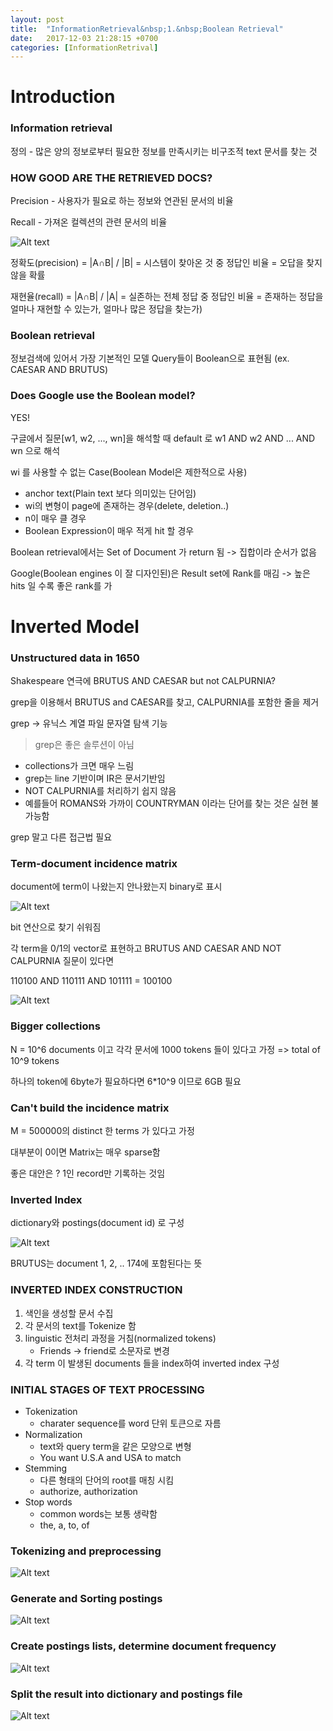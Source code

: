 ```yaml
---
layout: post
title:  "InformationRetrieval&nbsp;1.&nbsp;Boolean Retrieval"
date:   2017-12-03 21:28:15 +0700
categories: [InformationRetrival]
---
```

# Introduction

### Information retrieval
정의 - 많은 양의 정보로부터 필요한 정보를 만족시키는 비구조적 text 문서를 찾는 것  

### HOW GOOD ARE THE RETRIEVED DOCS?
Precision - 사용자가 필요로 하는 정보와 연관된 문서의 비율

Recall - 가져온 컬렉션의 관련 문서의 비율

![Alt text](http://leesangwon0114.github.io/static/img/IR/1.1.png)

정확도(precision) = |A∩B| / |B|   = 시스템이 찾아온 것 중 정답인 비율 = 오답을 찾지 않을 확률

재현율(recall) = |A∩B| / |A|  = 실존하는 전체 정답 중 정답인 비율 = 존재하는 정답을 얼마나 재현할 수 있는가, 얼마나 많은 정답을 찾는가)

### Boolean retrieval
정보검색에 있어서 가장 기본적인 모델
Query들이 Boolean으로 표현됨 (ex. CAESAR AND BRUTUS)

### Does Google use the Boolean model?
YES!

구글에서 질문[w1, w2, ..., wn]을 해석할 때 default 로 w1 AND w2 AND ... AND wn 으로 해석

wi 를 사용할 수 없는 Case(Boolean Model은 제한적으로 사용)
  
- anchor text(Plain text 보다 의미있는 단어임)
- wi의 변형이 page에 존재하는 경우(delete, deletion..)
- n이 매우 클 경우
- Boolean Expression이 매우 적게 hit 할 경우


Boolean retrieval에서는 Set of Document 가 return 됨 -> 집합이라 순서가 없음

Google(Boolean engines 이 잘 디자인된)은 Result set에 Rank를 매김
-> 높은 hits 일 수록 좋은 rank를 가

# Inverted Model

### Unstructured data in 1650
Shakespeare 연극에 BRUTUS AND CAESAR but not CALPURNIA?

grep을 이용해서 BRUTUS and CAESAR를 찾고, CALPURNIA를 포함한 줄을 제거

grep -> 유닉스 계열 파일 문자열 탐색 기능

> grep은 좋은 솔루션이 아님

  * collections가 크면 매우 느림
  * grep는 line 기반이며 IR은 문서기반임
  * NOT CALPURNIA를 처리하기 쉽지 않음
  * 예를들어 ROMANS와 가까이 COUNTRYMAN 이라는 단어를 찾는 것은 실현 불가능함

grep 말고 다른 접근법 필요

### Term-document incidence matrix
document에 term이 나왔는지 안나왔는지 binary로 표시

![Alt text](http://leesangwon0114.github.io/static/img/IR/1.2.png)

bit 연산으로 찾기 쉬워짐

각 term을 0/1의 vector로 표현하고 BRUTUS AND CAESAR AND NOT CALPURNIA 질문이 있다면

110100 AND 110111 AND 101111 = 100100

![Alt text](http://leesangwon0114.github.io/static/img/IR/1.3.png)


### Bigger collections
N = 10^6 documents 이고 각각 문서에 1000 tokens 들이 있다고 가정
=> total of 10^9 tokens

하나의 token에 6byte가 필요하다면 6*10^9 이므로 6GB 필요


### Can't build the incidence matrix
M = 500000의 distinct 한 terms 가 있다고 가정

대부분이 0이면 Matrix는 매우 sparse함

좋은 대안은 ? 1인 record만 기록하는 것임


### Inverted Index

dictionary와 postings(document id) 로 구성

![Alt text](http://leesangwon0114.github.io/static/img/IR/1.4.png)


BRUTUS는 document 1, 2, .. 174에 포함된다는 뜻


### INVERTED INDEX CONSTRUCTION

1. 색인을 생성할 문서 수집
2. 각 문서의 text를 Tokenize 함
3. linguistic 전처리 과정을 거침(normalized tokens)
   - Friends -> friend로 소문자로 변경
4. 각 term 이 발생된 documents 들을 index하여 inverted index 구성


### INITIAL STAGES OF TEXT PROCESSING
* Tokenization
  * charater sequence를 word 단위 토큰으로 자름
* Normalization
  * text와 query term을 같은 모양으로 변형
  * You want U.S.A and USA to match
* Stemming
  * 다른 형태의 단어의 root를 매칭 시킴
  * authorize, authorization 
* Stop words
  * common words는 보통 생략함
  * the, a, to, of


### Tokenizing and preprocessing

![Alt text](http://leesangwon0114.github.io/static/img/IR/1.5.png)

### Generate and Sorting postings

![Alt text](http://leesangwon0114.github.io/static/img/IR/1.6.png)

### Create postings lists, determine document frequency

![Alt text](http://leesangwon0114.github.io/static/img/IR/1.7.png)

### Split the result into dictionary and postings file

![Alt text](http://leesangwon0114.github.io/static/img/IR/1.7.png)

